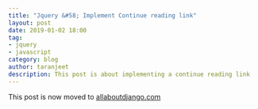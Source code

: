 ```yaml
---
title: "Jquery &#58; Implement Continue reading link"
layout: post
date: 2019-01-02 18:00
tag:
- jquery
- javascript
category: blog
author: taranjeet
description: This post is about implementing a continue reading link
---
```


This post is now moved to [allaboutdjango.com](https://allaboutdjango.com/jquery-implement-continue-reading-link/)
